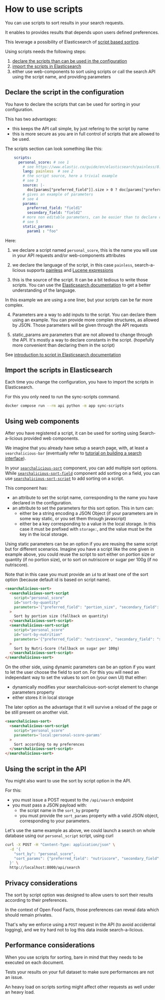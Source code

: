 # How to use scripts

You can use scripts to sort results in your search requests.

It enables to provides results that depends upon users defined preferences.

This leverage a possibility of Elasticsearch of [script based sorting](https://www.elastic.co/guide/en/elasticsearch/reference/current/sort-search-results.html#script-based-sorting).

Using scripts needs the following steps:

1. [declare the scripts than can be used in the configuration](#declare-the-script-in-the-configuration)
2. [import the scripts in Elasticsearch](#import-the-script-in-elasticsearch)
3. either use web-components to sort using scripts or call the search API using the script name, and providing parameters


## Declare the script in the configuration

You have to declare the scripts that can be used for sorting in your configuration.

This has two advantages:
* this keeps the API call simple, by just refering to the script by name
* this is more secure as you are in full control of scripts that are allowed to be used.

The scripts section can look something like this:
```yaml
    scripts:
      personal_score: # see 1
        # see https://www.elastic.co/guide/en/elasticsearch/painless/8.14/index.html
        lang: painless  # see 2
        # the script source, here a trivial example
        # see 3
        source: |-
          doc[params["preferred_field"]].size > 0 ? doc[params["preferred_field"]].value : (doc[params["secondary_field"]].size > 0 ? doc[params["secondary_field"]].value : 0)
        # gives an example of parameters
        # see 4
        params:
          preferred_field: "field1"
          secondary_field: "field2"
        # more non editable parameters, can be easier than to declare constants in the script
        # see 5
        static_params:
          param1 : "foo"
```

Here:
1. we declare a script named `personal_score`, this is the name you will use in your API requests and/or web-components attributes

2. we declare the language of the script, in this case `painless`, search-a-licious supports [painless](https://www.elastic.co/guide/en/elasticsearch/reference/current/modules-scripting-painless.html) and [Lucene expressions](https://www.elastic.co/guide/en/elasticsearch/reference/current/modules-scripting-expression.html)

3. this is the source of the script. It can be a bit tedious to write those scripts. You can use the [Elasticsearch documentation](https://www.elastic.co/guide/en/elasticsearch/reference/current/modules-scripting-painless.html) to get a better understanding of the language.

  In this example we are using a one liner, but your scripts can be far more complex.

4. Parameters are a way to add inputs to the script.
   You can declare them using an example. You can provide more complex structures, as allowed by JSON.
   Those parameters will be given through the API requests

5. static_params are parameters that are not allowed to change through the API.
   It's mostly a way to declare constants in the script.
   (hopefully more convenient than declaring them in the script)

See [introduction to script in Elasticsearch documentation](https://www.elastic.co/guide/en/elasticsearch/reference/current/modules-scripting-using.html)

## Import the scripts in Elasticsearch

Each time you change the configuration, you have to import the scripts in Elasticsearch.

For this you only need to run the sync-scripts command.

```bash
docker compose run --rm api python -m app sync-scripts
```

## Using web components

After you have registered a script, it can be used for sorting using Search-a-licious provided web components.

We imagine that you already have setup a search page, with, at least a `searchalicious-bar` (eventually refer to [tutorial on building a search interface](./tutorial.md#building-a-search-interface)).

In your [`searchalicious-sort`](./ref-web-components/#searchalicious-sort) component, you can add multiple sort options.
While [`searchalicious-sort-field`](./ref-web-components/#searchalicious-sort-field) component add sorting on a field,
you can use [`searchalicious-sort-script`](./ref-web-components/#searchalicious-sort-script) to add sorting on a script.

This component has:
- an attribute to set the script name, corresponding to the name you have declared in the configuration.
- an attribute to set the parameters for this sort option.
  This in turn can:
  - either be a string encoding a JSON Object (if your parameters are in some way static, or you set them through javascript)
  - either be a key corresponding to a value in the local storage.
    In this case it must be prefixed with `storage:`, and the value must be the key in the local storage.

Using static parameters can be an option if you are reusing the same script but for different scenarios.
Imagine you have a script like the one given in example above,
you could reuse the script to sort either on portion size or quantity (if no portion size),
or to sort on nutriscore or sugar per 100g (if no nutriscore).

Note that in this case you must provide an `id` to at least one of the sort option
(because default id is based on script name).

```html
<searchalicious-sort>
  <searchalicious-sort-script
    script="personal_score"
    id="sort-by-quantity"
    parameters='{"preferred_field": "portion_size", "secondary_field": "quantity"}'
  >
    Sort by portion size (fallback on quantity)
  </searchalicious-sort-script>
  <searchalicious-sort-script
    script="personal_score"
    id="sort-by-nutrition"
    parameters='{"preferred_field": "nutriscore", "secondary_field": "sugar_per_100g"}'
  >
    Sort by Nutri-Score (fallback on sugar per 100g)
  </searchalicious-sort-script>
</searchalicious-sort>
```

On the other side, using dynamic parameters can be an option if you want to let the user choose the field to sort on.
For this you will need an independant way to set the values to sort on (your own UI) that either:
- dynamically modifies your searchalicious-sort-script element to change parameters property
- either stores it in local storage

The later option as the advantage that it will survive a reload of the page or be still present on another visit.
```html
<searchalicious-sort>
  <searchalicious-sort-script
    script="personal_score"
    parameters='local:personal-score-params'
  >
    Sort according to my preferences
  </searchalicious-sort-script>
</searchalicious-sort>
```

## Using the script in the API

You might also want to use the sort by script option in the API.

For this:
* you must issue a POST request to the `/api/search` endpoint
* you must pass a JSON payload with:
  * the script name in the `sort_by` property
  * you must provide the `sort_params`  property with a valid JSON object, corresponding to your parameters.

Let's use the same example as above, we could launch a search on whole database using our `personal_script` script, using curl
```bash
curl -X POST -H "Content-Type: application/json" \
  -d '{
    "sort_by": "personal_score",
    "sort_params": {"preferred_field": "nutriscore", "secondary_field": "sugar_per_100g"}
  }' \
  http://localhost:8000/api/search
```

## Privacy considerations

The sort by script option was designed to allow users to sort their results according to their preferences.

In the context of Open Food Facts, those preferences can reveal data which should remain privates.

That's why we enforce using a `POST` request in the API (to avoid accidental logging),
and we try hard not to log this data inside search-a-licious.

## Performance considerations

When you use scripts for sorting, bare in mind that they needs to be executed on each document.

Tests your results on your full dataset to make sure performances are not an issue.

An heavy load on scripts sorting might affect other requests as well under an heavy load.

